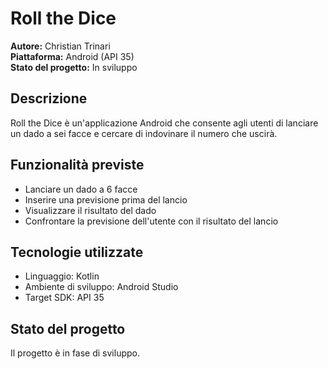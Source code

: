 # Roll the Dice

**Autore:** Christian Trinari  
**Piattaforma:** Android (API 35)  
**Stato del progetto:** In sviluppo

## Descrizione

Roll the Dice è un'applicazione Android che consente agli utenti di lanciare un dado a sei facce e cercare di indovinare il numero che uscirà.

## Funzionalità previste

- Lanciare un dado a 6 facce
- Inserire una previsione prima del lancio
- Visualizzare il risultato del dado
- Confrontare la previsione dell'utente con il risultato del lancio

## Tecnologie utilizzate

- Linguaggio: Kotlin
- Ambiente di sviluppo: Android Studio
- Target SDK: API 35

## Stato del progetto

Il progetto è in fase di sviluppo.
